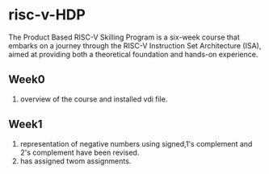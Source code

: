 # risc-v-HDP
The Product Based RISC-V Skilling Program is a  six-week course that embarks on a journey through the RISC-V Instruction Set Architecture (ISA), aimed at providing both a theoretical foundation and hands-on experience.


## Week0
1. overview of the course and installed vdi file.


## Week1 
1. representation of negative numbers using signed,1's complement and 2's complement have been revised.
2. has assigned twom assignments.

